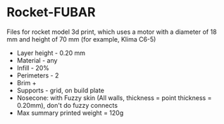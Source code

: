 # Rocket-FUBAR
Files for rocket model 3d print, which uses a motor with a diameter of 18 mm and height of 70 mm (for example, Klima C6-5)

- Layer height - 0.20 mm
- Material - any
- Infill - 20%
- Perimeters - 2
- Brim +
- Supports - grid, on build plate
- Nosecone: with Fuzzy skin (All walls, thickness = point thickness = 0.20mm), don't do fuzzy connects
- Max summary printed weight = 120g
